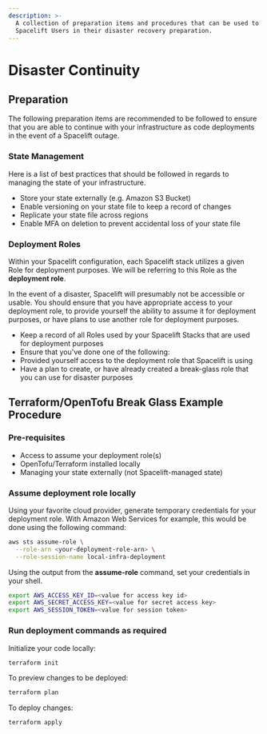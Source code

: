 ```yaml
---
description: >-
  A collection of preparation items and procedures that can be used to assist
  Spacelift Users in their disaster recovery preparation.
---
```


# Disaster Continuity

## Preparation

The following preparation items are recommended to be followed to ensure that you are able to continue with your infrastructure as code deployments in the event of a Spacelift outage.

### State Management

Here is a list of best practices that should be followed in regards to managing the state of your infrastructure.

- Store your state externally (e.g. Amazon S3 Bucket)
- Enable versioning on your state file to keep a record of changes
- Replicate your state file across regions
- Enable MFA on deletion to prevent accidental loss of your state file

### Deployment Roles

Within your Spacelift configuration, each Spacelift stack utilizes a given Role for deployment purposes. We will be referring to this Role as the **deployment role**.

In the event of a disaster, Spacelift will presumably not be accessible or usable. You should ensure that you have appropriate access to your deployment role, to provide yourself the ability to assume it for deployment purposes, or have plans to use another role for deployment purposes.

- Keep a record of all Roles used by your Spacelift Stacks that are used for deployment purposes
- Ensure that you've done one of the following:
- Provided yourself access to the deployment role that Spacelift is using
- Have a plan to create, or have already created a break-glass role that you can use for disaster purposes

## Terraform/OpenTofu Break Glass Example Procedure

### Pre-requisites

- Access to assume your deployment role(s)
- OpenTofu/Terraform installed locally
- Managing your state externally (not Spacelift-managed state)

### Assume deployment role locally

Using your favorite cloud provider, generate temporary credentials for your deployment role. With Amazon Web Services for example, this would be done using the following command:

```bash
aws sts assume-role \
  --role-arn <your-deployment-role-arn> \
  --role-session-name local-infra-deployment
```

Using the output from the **assume-role** command, set your credentials in your shell.

```bash
export AWS_ACCESS_KEY_ID=<value for access key id>
export AWS_SECRET_ACCESS_KEY=<value for secret access key>
export AWS_SESSION_TOKEN=<value for session token>
```

### Run deployment commands as required

Initialize your code locally:

```bash
terraform init
```

To preview changes to be deployed:

```bash
terraform plan
```

To deploy changes:

```bash
terraform apply
```
